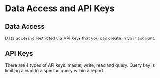 # Data Access and API Keys

## Data Access
Data access is restricted via API keys that you can create in your account. 

## API Keys
There are 4 types of API keys: master, write, read and query. Query key is limiting a read to a specific query within a report.